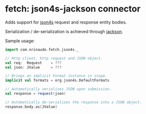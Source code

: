 # fetch: json4s-jackson connector

Adds support for [json4s](https://github.com/json4s/json4s) request and response entity bodies.

Serialization / de-serialization is achieved through [jackson](https://github.com/FasterXML/jackson).

Sample usage:
```scala
import com.nrinaudo.fetch.json4s._

// Http client, http request and JSON object.
val req:  Request    = ???
val json: JValue     = ???

// Brings an implicit Format instance in scope.
implicit val formats = org.json4s.DefaultFormats

// Automatically serializes JSON upon submission.
val response = request(json)

// Automatically de-serializes the response into a JSON object.
response.body.as[JValue]
```